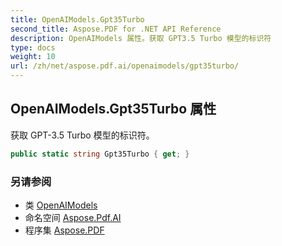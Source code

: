 ```yaml
---
title: OpenAIModels.Gpt35Turbo
second_title: Aspose.PDF for .NET API Reference
description: OpenAIModels 属性。获取 GPT3.5 Turbo 模型的标识符
type: docs
weight: 10
url: /zh/net/aspose.pdf.ai/openaimodels/gpt35turbo/
---
```

## OpenAIModels.Gpt35Turbo 属性

获取 GPT-3.5 Turbo 模型的标识符。

```csharp
public static string Gpt35Turbo { get; }
```

### 另请参阅

* 类 [OpenAIModels](../)
* 命名空间 [Aspose.Pdf.AI](../../../aspose.pdf.ai/)
* 程序集 [Aspose.PDF](../../../)